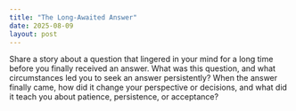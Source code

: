 ```yaml
---
title: "The Long-Awaited Answer"
date: 2025-08-09
layout: post
---
```


Share a story about a question that lingered in your mind for a long time before you finally received an answer. What was this question, and what circumstances led you to seek an answer persistently? When the answer finally came, how did it change your perspective or decisions, and what did it teach you about patience, persistence, or acceptance?
